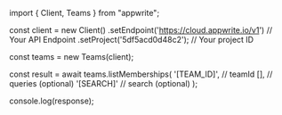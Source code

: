import { Client, Teams } from "appwrite";

const client = new Client()
    .setEndpoint('https://cloud.appwrite.io/v1') // Your API Endpoint
    .setProject('5df5acd0d48c2'); // Your project ID

const teams = new Teams(client);

const result = await teams.listMemberships(
    '[TEAM_ID]', // teamId
    [], // queries (optional)
    '[SEARCH]' // search (optional)
);

console.log(response);
